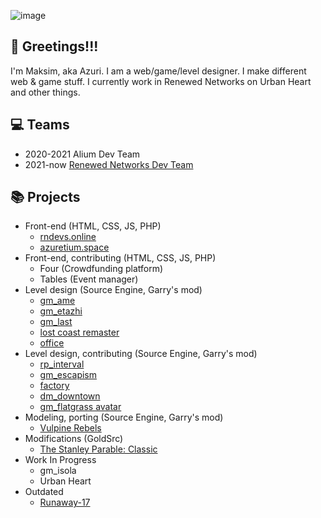 ![image](https://user-images.githubusercontent.com/87721232/206958579-184842a1-2636-440f-9889-6d1d616eb5ae.png)
## 👋 Greetings!!!
I'm Maksim, aka Azuri.
I am a web/game/level designer. I make different web & game stuff. 
I currently work in Renewed Networks on Urban Heart and other things.

## 💻 Teams
* 2020-2021 Alium Dev Team
* 2021-now [Renewed Networks Dev Team](https://github.com/renewed-networks)

## 📚 Projects
* Front-end (HTML, CSS, JS, PHP)
  + [rndevs.online](https://rndevs.online/ "rndevs.online")  
  + [azuretium.space](https://azuretium.space/ "azuretium.space") 
* Front-end, contributing (HTML, CSS, JS, PHP) 
  + Four (Crowdfunding platform)
  + Tables (Event manager)
* Level design (Source Engine, Garry's mod)
  + [gm_ame](https://steamcommunity.com/sharedfiles/filedetails/?id=2846083653 "gm_ame") 
  + [gm_etazhi](https://steamcommunity.com/sharedfiles/filedetails/?id=2653675807 "gm_etazhi") 
  + [gm_last](https://steamcommunity.com/sharedfiles/filedetails/?id=2595975992 "gm_last") 
  + [lost coast remaster](https://steamcommunity.com/sharedfiles/filedetails/?id=2775618622 "lost coast remaster") 
  + [office](https://steamcommunity.com/sharedfiles/filedetails/?id=2813241700 "office") 
* Level design, contributing (Source Engine, Garry's mod)
  + [rp_interval](https://steamcommunity.com/sharedfiles/filedetails/?id=2862487762 "rp_interval") 
  + [gm_escapism](https://steamcommunity.com/sharedfiles/filedetails/?id=2824816295 "gm_escapism") 
  + [factory](https://steamcommunity.com/sharedfiles/filedetails/?id=2813956565 "factory") 
  + [dm_downtown](https://steamcommunity.com/sharedfiles/filedetails/?id=2745795047 "dm_downtown") 
  + [gm_flatgrass avatar](https://steamcommunity.com/sharedfiles/filedetails/?id=2698116222 "gm_flatgrass avatar") 
* Modeling, porting (Source Engine, Garry's mod)
  + [Vulpine Rebels](https://steamcommunity.com/sharedfiles/filedetails/?id=2744621694 "Vulpine Rebels") 
* Modifications (GoldSrc)
  + [The Stanley Parable: Classic](https://www.moddb.com/mods/the-stanley-parable-classic)
* Work In Progress
  + gm_isola
  + Urban Heart
* Outdated
  + [Runaway-17](https://www.moddb.com/mods/runaway-seventeen "Runaway-17") 
